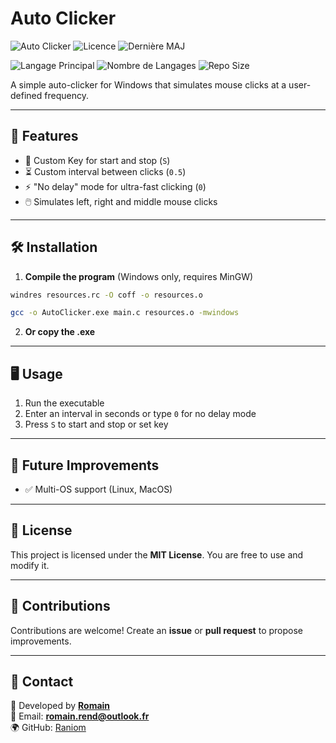# Auto Clicker

![Auto Clicker](https://img.shields.io/badge/AutoClicker-v1.6-blue.svg) ![Licence](https://img.shields.io/github/license/Raniom/auto-clicker) ![Dernière MAJ](https://img.shields.io/github/last-commit/Raniom/auto-clicker)

![Langage Principal](https://img.shields.io/github/languages/top/Raniom/auto-clicker) ![Nombre de Langages](https://img.shields.io/github/languages/count/Raniom/auto-clicker) ![Repo Size](https://img.shields.io/github/repo-size/Raniom/auto-clicker)

A simple auto-clicker for Windows that simulates mouse clicks at a user-defined frequency.

---

## 🚀 Features

- 🔘 Custom Key for start and stop (`S`)
- ⏳ Custom interval between clicks (`0.5`)
- ⚡ "No delay" mode for ultra-fast clicking (`0`)
- 🖱️ Simulates left, right and middle mouse clicks

---

## 🛠️ Installation

1. **Compile the program** (Windows only, requires MinGW)

```bash
windres resources.rc -O coff -o resources.o
```

```bash
gcc -o AutoClicker.exe main.c resources.o -mwindows
```

2. **Or copy the .exe**

---

## 🖥️ Usage

1. Run the executable
2. Enter an interval in seconds or type `0` for no delay mode
3. Press `S` to start and stop or set key

---

## 📌 Future Improvements

- ✅ Multi-OS support (Linux, MacOS)

---

## 📄 License

This project is licensed under the **MIT License**. You are free to use and modify it.

---

## 🤝 Contributions

Contributions are welcome! Create an **issue** or **pull request** to propose improvements.

---

## 📧 Contact

📌 Developed by **[Romain](https://github.com/Raniom)**  
📩 Email: **romain.rend@outlook.fr**  
🌍 GitHub: [Raniom](https://github.com/Raniom)
